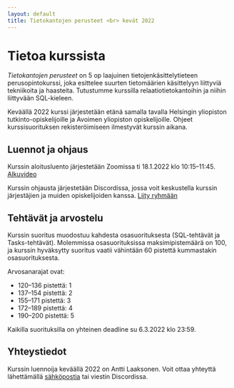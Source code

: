 ```yaml
---
layout: default
title: Tietokantojen perusteet <br> kevät 2022
---
```


# Tietoa kurssista

_Tietokantojen perusteet_ on 5 op laajuinen tietojenkäsittelytieteen perusopintokurssi, joka esittelee suurten tietomäärien käsittelyyn liittyviä tekniikoita ja haasteita. Tutustumme kurssilla relaatiotietokantoihin ja niihin liittyvään SQL-kieleen.

Keväällä 2022 kurssi järjestetään etänä samalla tavalla Helsingin yliopiston tutkinto-opiskelijoille ja Avoimen yliopiston opiskelijoille. Ohjeet kurssisuorituksen rekisteröimiseen ilmestyvät kurssin aikana.

## Luennot ja ohjaus

Kurssin aloitusluento järjestetään Zoomissa ti 18.1.2022 klo 10:15–11:45. [Alkuvideo](https://www2.helsinki.fi/fi/unitube/video/3a02f55c-51aa-4090-b6d4-d9e336e478df)

Kurssin ohjausta järjestetään Discordissa, jossa voit keskustella kurssin järjestäjien ja muiden opiskelijoiden kanssa. [Liity ryhmään](https://study.cs.helsinki.fi/discord/join/tikape)

## Tehtävät ja arvostelu

Kurssin suoritus muodostuu kahdesta osasuorituksesta (SQL-tehtävät ja Tasks-tehtävät). Molemmissa osasuorituksissa maksimipistemäärä on 100, ja kurssin hyväksytty suoritus vaatii vähintään 60 pistettä kummastakin osasuorituksesta.

Arvosanarajat ovat:

* 120–136 pistettä: 1
* 137–154 pistettä: 2
* 155–171 pistettä: 3
* 172–189 pistettä: 4
* 190–200 pistettä: 5

Kaikilla suorituksilla on yhteinen deadline su 6.3.2022 klo 23:59.

## Yhteystiedot

Kurssin luennoija keväällä 2022 on Antti Laaksonen. Voit ottaa yhteyttä lähettämällä [sähköpostia](mailto:ahslaaks@cs.helsinki.fi) tai viestin Discordissa.
